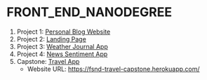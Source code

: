 # FRONT_END_NANODEGREE


1. Project 1: [Personal Blog Website](https://github.com/joshxinjie/fend_p1)
2. Project 2: [Landing Page](https://github.com/joshxinjie/fend_p2)
3. Project 3: [Weather Journal App](https://github.com/joshxinjie/fend_p3)
4. Project 4: [News Sentiment App](https://github.com/joshxinjie/fend_p4)
5. Capstone: [Travel App](https://github.com/joshxinjie/fend_capstone)
    - Website URL: https://fsnd-travel-capstone.herokuapp.com/
